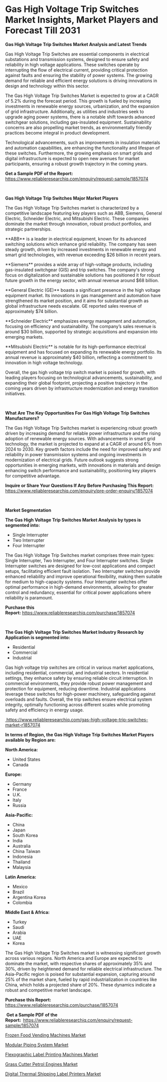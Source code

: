 <p><h1>Gas High Voltage Trip Switches Market Insights, Market Players and Forecast Till 2031</h1></p><p><strong>Gas High Voltage Trip Switches Market Analysis and Latest Trends</strong></p>
<p><p>Gas High Voltage Trip Switches are essential components in electrical substations and transmission systems, designed to ensure safety and reliability in high voltage applications. These switches operate by interrupting the flow of electrical current, providing critical protection against faults and ensuring the stability of power systems. The growing demand for reliable and efficient energy solutions is driving innovations in design and technology within this sector.</p><p>The Gas High Voltage Trip Switches Market is expected to grow at a CAGR of 5.2% during the forecast period. This growth is fueled by increasing investments in renewable energy sources, urbanization, and the expansion of grid infrastructure. Additionally, as utilities and industries seek to upgrade aging power systems, there is a notable shift towards advanced switchgear solutions, including gas-insulated equipment. Sustainability concerns are also propelling market trends, as environmentally friendly practices become integral in product development.</p><p>Technological advancements, such as improvements in insulation materials and automation capabilities, are enhancing the functionality and lifespan of these switches. Furthermore, the growing emphasis on smart grids and digital infrastructure is expected to open new avenues for market participants, ensuring a robust growth trajectory in the coming years.</p></p>
<p><strong>Get a Sample PDF of the Report:&nbsp;</strong> <a href="https://www.reliableresearchiq.com/enquiry/request-sample/1857074?utm_campaign=1088&utm_medium=2&utm_source=Github&utm_content=ia&utm_term=20102024&utm_id=gas-high-voltage-trip-switches">https://www.reliableresearchiq.com/enquiry/request-sample/1857074</a></p>
<p>&nbsp;</p>
<p><strong>Gas High Voltage Trip Switches Major Market Players</strong></p>
<p><p>The Gas High Voltage Trip Switches market is characterized by a competitive landscape featuring key players such as ABB, Siemens, General Electric, Schneider Electric, and Mitsubishi Electric. These companies dominate the market through innovation, robust product portfolios, and strategic partnerships.</p><p>**ABB** is a leader in electrical equipment, known for its advanced switching solutions which enhance grid reliability. The company has seen steady growth, driven by increased investments in renewable energy and smart grid technologies, with revenue exceeding $26 billion in recent years.</p><p>**Siemens** provides a wide array of high-voltage products, including gas-insulated switchgear (GIS) and trip switches. The company's strong focus on digitalization and sustainable solutions has positioned it for robust future growth in the energy sector, with annual revenue around $68 billion.</p><p>**General Electric (GE)** boasts a significant presence in the high voltage equipment market. Its innovations in gas management and automation have strengthened its market position, and it aims for substantial growth as global infrastructure needs escalate. GE reported sales revenue of approximately $74 billion.</p><p>**Schneider Electric** emphasizes energy management and automation, focusing on efficiency and sustainability. The company’s sales revenue is around $30 billion, supported by strategic acquisitions and expansion into emerging markets.</p><p>**Mitsubishi Electric** is notable for its high-performance electrical equipment and has focused on expanding its renewable energy portfolio. Its annual revenue is approximately $40 billion, reflecting a commitment to innovation in high voltage technology.</p><p>Overall, the gas high voltage trip switch market is poised for growth, with leading players focusing on technological advancements, sustainability, and expanding their global footprint, projecting a positive trajectory in the coming years driven by infrastructure modernization and energy transition initiatives.</p></p>
<p>&nbsp;</p>
<p><strong>What Are The Key Opportunities For Gas High Voltage Trip Switches Manufacturers?</strong></p>
<p><p>The Gas High Voltage Trip Switches market is experiencing robust growth driven by increasing demand for reliable power infrastructure and the rising adoption of renewable energy sources. With advancements in smart grid technology, the market is projected to expand at a CAGR of around 6% from 2024 to 2030. Key growth factors include the need for improved safety and reliability in power transmission systems and ongoing investments in modernization of electrical grids. Future outlook suggests strong opportunities in emerging markets, with innovations in materials and design enhancing switch performance and sustainability, positioning key players for competitive advantage.</p></p>
<p><strong>Inquire or Share Your Questions If Any Before Purchasing This Report:</strong> <a href="https://www.reliableresearchiq.com/enquiry/pre-order-enquiry/1857074?utm_campaign=1088&utm_medium=2&utm_source=Github&utm_content=ia&utm_term=20102024&utm_id=gas-high-voltage-trip-switches">https://www.reliableresearchiq.com/enquiry/pre-order-enquiry/1857074</a></p>
<p>&nbsp;</p>
<p><strong>Market Segmentation</strong></p>
<p><strong>The Gas High Voltage Trip Switches Market Analysis by types is segmented into:</strong></p>
<p><ul><li>Single Interrupter</li><li>Two Interrupter</li><li>Four Interrupter</li></ul></p>
<p><p>The Gas High Voltage Trip Switches market comprises three main types: Single Interrupter, Two Interrupter, and Four Interrupter switches. Single Interrupter switches are designed for low-cost applications and compact setups, facilitating efficient fault isolation. Two Interrupter switches provide enhanced reliability and improve operational flexibility, making them suitable for medium to high-capacity systems. Four Interrupter switches offer optimal performance in high-demand environments, allowing for greater control and redundancy, essential for critical power applications where reliability is paramount.</p></p>
<p><strong>Purchase this Report:&nbsp;</strong><a href="https://www.reliableresearchiq.com/purchase/1857074?utm_campaign=1088&utm_medium=2&utm_source=Github&utm_content=ia&utm_term=20102024&utm_id=gas-high-voltage-trip-switches">https://www.reliableresearchiq.com/purchase/1857074</a></p>
<p>&nbsp;</p>
<p><strong>The Gas High Voltage Trip Switches Market Industry Research by Application is segmented into:</strong></p>
<p><ul><li>Residential</li><li>Commercial</li><li>Industrial</li></ul></p>
<p><p>Gas high voltage trip switches are critical in various market applications, including residential, commercial, and industrial sectors. In residential settings, they enhance safety by ensuring reliable circuit interruption. In commercial environments, they provide robust power management and protection for equipment, reducing downtime. Industrial applications leverage these switches for high-power machinery, safeguarding against overloads and faults. Overall, the trip switches ensure electrical system integrity, optimally functioning across different scales while promoting safety and efficiency in energy usage.</p></p>
<p><a href="https://www.reliableresearchiq.com/gas-high-voltage-trip-switches-market-r1857074?utm_campaign=1088&utm_medium=2&utm_source=Github&utm_content=ia&utm_term=20102024&utm_id=gas-high-voltage-trip-switches">&nbsp;https://www.reliableresearchiq.com/gas-high-voltage-trip-switches-market-r1857074</a></p>
<p><strong>In terms of Region, the Gas High Voltage Trip Switches Market Players available by Region are:</strong></p>
<p>
    <p> <strong> North America: </strong>
        <ul>
            <li>United States</li>
            <li>Canada</li>
        </ul>
        </p> 
    <p> <strong> Europe: </strong>
        <ul>
            <li>Germany</li>
            <li>France</li>
            <li>U.K.</li>
            <li>Italy</li>
            <li>Russia</li>
        </ul>
        </p> 
    <p> <strong> Asia-Pacific: </strong>
        <ul>
            <li>China</li>
            <li>Japan</li>
            <li>South Korea</li>
            <li>India</li>
            <li>Australia</li>
            <li>China Taiwan</li>
            <li>Indonesia</li>
            <li>Thailand</li>
            <li>Malaysia</li>
        </ul>
        </p> 
    <p> <strong> Latin America: </strong>
        <ul>
            <li>Mexico</li>
            <li>Brazil</li>
            <li>Argentina Korea</li>
            <li>Colombia</li>
        </ul>
        </p> 
    <p> <strong> Middle East & Africa: </strong>
        <ul>
            <li>Turkey</li>
            <li>Saudi</li>
            <li>Arabia</li>
            <li>UAE</li>
            <li>Korea</li>
        </ul>
    </p>
    </p>
<p><p>The Gas High Voltage Trip Switches market is witnessing significant growth across various regions. North America and Europe are expected to dominate the market, with respective shares of approximately 35% and 30%, driven by heightened demand for reliable electrical infrastructure. The Asia-Pacific region is poised for substantial expansion, capturing around 25% of the market share, fueled by rapid industrialization in countries like China, which holds a projected share of 20%. These dynamics indicate a robust and competitive market landscape.</p></p>
<p><strong>Purchase this Report: </strong><a href="https://www.reliableresearchiq.com/purchase/1857074?utm_campaign=1088&utm_medium=2&utm_source=Github&utm_content=ia&utm_term=20102024&utm_id=gas-high-voltage-trip-switches">https://www.reliableresearchiq.com/purchase/1857074</a></p>
<p>&nbsp;<strong>Get a Sample PDF of the Report:&nbsp;&nbsp;</strong><a href="https://www.reliableresearchiq.com/enquiry/request-sample/1857074?utm_campaign=1088&utm_medium=2&utm_source=Github&utm_content=ia&utm_term=20102024&utm_id=gas-high-voltage-trip-switches">https://www.reliableresearchiq.com/enquiry/request-sample/1857074</a></p>
<p><strong></strong></p>
<p><p><a href="https://issuu.com/reportprime-2/docs/frozen-food-vending-machines-market_d24980d0d9f822?utm_campaign=1088&utm_medium=2&utm_source=Github&utm_content=ia&utm_term=20102024&utm_id=gas-high-voltage-trip-switches">Frozen Food Vending Machines Market</a></p><p><a href="https://www.linkedin.com/pulse/modular-piping-system-market-size-growth-trends-statistics-tguqf?utm_campaign=1088&utm_medium=2&utm_source=Github&utm_content=ia&utm_term=20102024&utm_id=gas-high-voltage-trip-switches">Modular Piping System Market</a></p><p><a href="https://issuu.com/reportprime-2/docs/flexographic-label-printing-machine_b271ac18a1f6f4?utm_campaign=1088&utm_medium=2&utm_source=Github&utm_content=ia&utm_term=20102024&utm_id=gas-high-voltage-trip-switches">Flexographic Label Printing Machines Market</a></p><p><a href="https://github.com/alea79alre/Market-Research-Report-List-1/blob/main/grass-cutter-petrol-engines-market.md?utm_campaign=1088&utm_medium=2&utm_source=Github&utm_content=ia&utm_term=20102024&utm_id=gas-high-voltage-trip-switches">Grass Cutter Petrol Engines Market</a></p><p><a href="https://github.com/wanvigsqmunsenr/Market-Research-Report-List-1/blob/main/digital-thermal-shipping-label-printers-market.md?utm_campaign=1088&utm_medium=2&utm_source=Github&utm_content=ia&utm_term=20102024&utm_id=gas-high-voltage-trip-switches">Digital Thermal Shipping Label Printers Market</a></p></p>